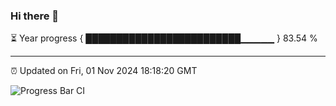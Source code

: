 ### Hi there 👋

⏳ Year progress { █████████████████████████▁▁▁▁▁ } 83.54 %

---

⏰ Updated on Fri, 01 Nov 2024 18:18:20 GMT

![Progress Bar CI](https://github.com/liununu/liununu/workflows/Progress%20Bar%20CI/badge.svg)
